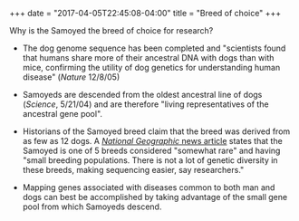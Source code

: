 +++
date = "2017-04-05T22:45:08-04:00"
title = "Breed of choice"
+++

Why is the Samoyed the breed of choice for research?

- The dog genome sequence has been completed and "scientists found
that humans share more of their ancestral DNA with dogs than with
mice, confirming the utility of dog genetics for understanding
human disease" (*Nature* 12/8/05)

- Samoyeds are descended from the oldest ancestral line of dogs
(*Science*, 5/21/04) and are therefore "living representatives of
the ancestral gene pool".

- Historians of the Samoyed breed claim that the breed was
derived from as few as 12 dogs.
A [*National Geographic* news article](http://news.nationalgeographic.com/news/2002/12/1210_021210_doggenome.html) states
that the Samoyed is one of 5 breeds considered "somewhat rare"
and having "small breeding populations. There is not a lot of
genetic diversity in these breeds, making sequencing easier, say
researchers."

- Mapping genes associated with diseases common to both man and dogs
can best be accomplished by taking advantage of the small gene
pool from which Samoyeds descend.
